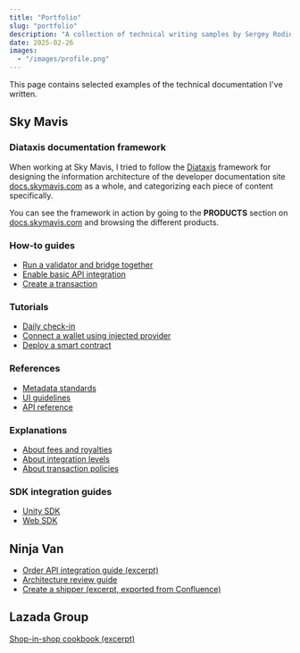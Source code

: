 ```yaml
---
title: "Portfolio"
slug: "portfolio"
description: "A collection of technical writing samples by Sergey Rodin, covering API documentation, SDKs, and user guides."
date: 2025-02-26
images:
  - "/images/profile.png"
---
```


This page contains selected examples of the technical documentation I've written.

## Sky Mavis

### Diataxis documentation framework

When working at Sky Mavis, I tried to follow the [Diataxis](https://diataxis.fr) framework for designing the information architecture of the developer documentation site [docs.skymavis.com](https://docs.skymavis.com) as a whole, and categorizing each piece of content specifically.

You can see the framework in action by going to the **PRODUCTS** section on [docs.skymavis.com](https://docs.skymavis.com) and browsing the different products.

### How-to guides

* [Run a validator and bridge together](https://docs.roninchain.com/validators/setup/mainnet/run-combined)
* [Enable basic API integration](https://docs.skymavis.com/mavis/mavis-store/guides/basic/integrate)
* [Create a transaction](https://docs.skymavis.com/mavis/mpc/guides/create-transaction)

### Tutorials

* [Daily check-in](https://docs.skymavis.com/mavis/ronin-waypoint/tutorials/daily-check-in)
* [Connect a wallet using injected provider](https://docs.skymavis.com/ronin/wallet/tutorials/connect-web)
* [Deploy a smart contract](https://docs.skymavis.com/ronin/smart-contracts/tutorials/deploy)

### References

* [Metadata standards](https://docs.skymavis.com/mavis/mavis-market/reference/metadata)
* [UI guidelines](https://docs.skymavis.com/mavis/ronin-waypoint/reference/ui-guidelines)
* [API reference](https://docs.skymavis.com/api/mavis-store)

### Explanations

* [About fees and royalties](https://docs.skymavis.com/mavis/mavis-market/explanation/fees)
* [About integration levels](https://docs.skymavis.com/mavis/mavis-store/explanation/integration-levels)
* [About transaction policies](https://docs.skymavis.com/mavis/mpc/explanation/transactions)

### SDK integration guides

* [Unity SDK](https://docs.skymavis.com/mavis/ronin-waypoint/reference/unity-sdk/0.3.0)
* [Web SDK](https://docs.skymavis.com/mavis/ronin-waypoint/reference/web-sdk)

## Ninja Van

* [Order API integration guide (excerpt)](https://github.com/RodinGolodin/rodingolodin.github.io/raw/main/docs/samples/order-api-guide.pdf)
* [Architecture review guide](https://github.com/RodinGolodin/rodingolodin.github.io/raw/main/docs/samples/completing-sar-form.pdf)
* [Create a shipper (excerpt, exported from Confluence)](https://github.com/RodinGolodin/rodingolodin.github.io/raw/main/docs/samples/create-a-shipper-tutorial.pdf)

## Lazada Group

[Shop-in-shop cookbook (excerpt)](https://github.com/RodinGolodin/rodingolodin.github.io/raw/main/docs/samples/sis-cookbook.pdf)
